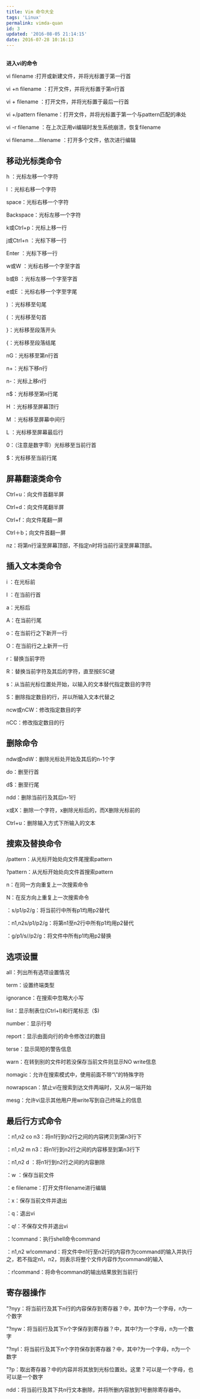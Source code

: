 ```yaml
---
title: Vim 命令大全
tags: 'Linux'
permalink: vimda-quan
id: 3
updated: '2016-08-05 21:14:15'
date: 2016-07-28 10:16:13
---
```

<!-- more --> 
## 
**进入vi的命令**

vi filename :打开或新建文件，并将光标置于第一行首

vi +n filename ：打开文件，并将光标置于第n行首

vi + filename ：打开文件，并将光标置于最后一行首

vi +/pattern filename：打开文件，并将光标置于第一个与pattern匹配的串处

vi -r filename ：在上次正用vi编辑时发生系统崩溃，恢复filename

vi filename....filename ：打开多个文件，依次进行编辑

## 移动光标类命令

h ：光标左移一个字符

l ：光标右移一个字符

space：光标右移一个字符

Backspace：光标左移一个字符

k或Ctrl+p：光标上移一行

j或Ctrl+n ：光标下移一行

Enter ：光标下移一行

w或W ：光标右移一个字至字首

b或B ：光标左移一个字至字首

e或E ：光标右移一个字至字尾

) ：光标移至句尾

( ：光标移至句首

}：光标移至段落开头

{：光标移至段落结尾

nG：光标移至第n行首

n+：光标下移n行

n-：光标上移n行

n$：光标移至第n行尾

H ：光标移至屏幕顶行

M ：光标移至屏幕中间行

L ：光标移至屏幕最后行

0：（注意是数字零）光标移至当前行首

$：光标移至当前行尾

## 屏幕翻滚类命令

Ctrl+u：向文件首翻半屏

Ctrl+d：向文件尾翻半屏

Ctrl+f：向文件尾翻一屏

Ctrl＋b；向文件首翻一屏

nz：将第n行滚至屏幕顶部，不指定n时将当前行滚至屏幕顶部。

## 插入文本类命令

i ：在光标前

I ：在当前行首

a：光标后

A：在当前行尾

o：在当前行之下新开一行

O：在当前行之上新开一行

r：替换当前字符

R：替换当前字符及其后的字符，直至按ESC键

s：从当前光标位置处开始，以输入的文本替代指定数目的字符

S：删除指定数目的行，并以所输入文本代替之

ncw或nCW：修改指定数目的字

nCC：修改指定数目的行

## 删除命令

ndw或ndW：删除光标处开始及其后的n-1个字

do：删至行首

d$：删至行尾

ndd：删除当前行及其后n-1行

x或X：删除一个字符，x删除光标后的，而X删除光标前的

Ctrl+u：删除输入方式下所输入的文本

## 搜索及替换命令

/pattern：从光标开始处向文件尾搜索pattern

?pattern：从光标开始处向文件首搜索pattern

n：在同一方向重复上一次搜索命令

N：在反方向上重复上一次搜索命令

：s/p1/p2/g：将当前行中所有p1均用p2替代

：n1,n2s/p1/p2/g：将第n1至n2行中所有p1均用p2替代

：g/p1/s//p2/g：将文件中所有p1均用p2替换

## 选项设置

all：列出所有选项设置情况

term：设置终端类型

ignorance：在搜索中忽略大小写

list：显示制表位(Ctrl+I)和行尾标志（$)

number：显示行号

report：显示由面向行的命令修改过的数目

terse：显示简短的警告信息

warn：在转到别的文件时若没保存当前文件则显示NO write信息

nomagic：允许在搜索模式中，使用前面不带“\”的特殊字符

nowrapscan：禁止vi在搜索到达文件两端时，又从另一端开始

mesg：允许vi显示其他用户用write写到自己终端上的信息

## 最后行方式命令

：n1,n2 co n3：将n1行到n2行之间的内容拷贝到第n3行下

：n1,n2 m n3：将n1行到n2行之间的内容移至到第n3行下

：n1,n2 d ：将n1行到n2行之间的内容删除

：w ：保存当前文件

：e filename：打开文件filename进行编辑

：x：保存当前文件并退出

：q：退出vi

：q!：不保存文件并退出vi

：!command：执行shell命令command

：n1,n2 w!command：将文件中n1行至n2行的内容作为command的输入并执行之，若不指定n1，n2，则表示将整个文件内容作为command的输入

：r!command：将命令command的输出结果放到当前行

## 寄存器操作

"?nyy：将当前行及其下n行的内容保存到寄存器？中，其中?为一个字母，n为一个数字

"?nyw：将当前行及其下n个字保存到寄存器？中，其中?为一个字母，n为一个数字

"?nyl：将当前行及其下n个字符保存到寄存器？中，其中?为一个字母，n为一个数字

"?p：取出寄存器？中的内容并将其放到光标位置处。这里？可以是一个字母，也可以是一个数字

ndd：将当前行及其下共n行文本删除，并将所删内容放到1号删除寄存器中。